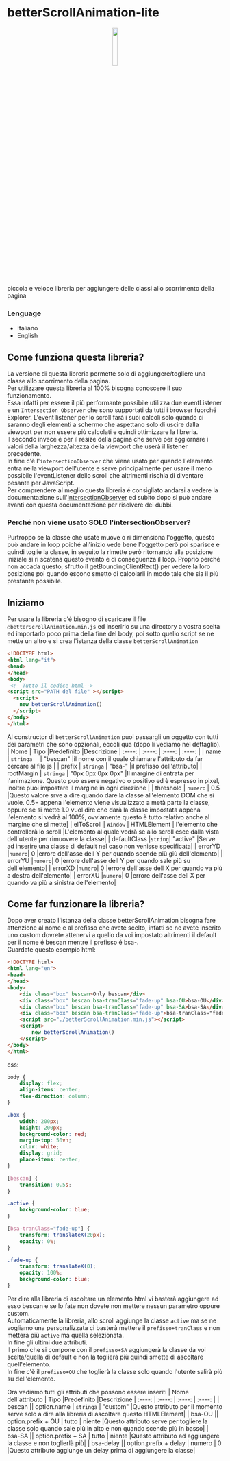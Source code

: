 # betterScrollAnimation-lite

<p align="center">
<img src="https://user-images.githubusercontent.com/59139796/185054324-83f07df2-a49d-476c-acd3-0cdd9ee6d9b1.png" style="width:15%;border-radius: 25px;">
</p>

piccola e veloce libreria per aggiungere delle classi allo scorrimento della pagina
### Lenguage
- Italiano
- English

## Come funziona questa libreria?
La versione di questa libreria permette solo di aggiungere/togliere una classe allo scorrimento della pagina.<br>
Per utilizzare questa libreria al 100% bisogna conoscere il suo funzionamento.<br>
Essa infatti per essere il più performante possibile utilizza due eventListener e un `Intersection Observer` che sono supportati da tutti i browser fuorché Explorer.
L'event listener per lo scroll farà i suoi calcoli solo quando ci saranno degli elementi a schermo che aspettano solo di uscire dalla viewport per non essere più calcolati e quindi ottimizzare la libreria.<br>
Il secondo invece é per il resize della pagina che serve per aggiornare i valori della larghezza/altezza della viewport che userà il listener precedente.<br>
In fine c'è l'`intersectionObserver` che viene usato per quando l'elemento entra nella viewport dell'utente e serve principalmente per usare il meno possibile l'eventListener dello scroll che altrimenti rischia di diventare pesante per JavaScript.<br>
Per comprendere al meglio questa libreria é consigliato andarsi a vedere la documentazione sull'[intersectionObserver](https://developer.mozilla.org/en-US/docs/Web/API/Intersection_Observer_API) ed subito dopo si può andare avanti con questa documentazione per risolvere dei dubbi.<br>
### Perché non viene usato SOLO l'intersectionObserver?
Purtroppo se la classe che usate muove o ri dimensiona l'oggetto, questo può andare in loop poiché all'inizio vede bene l'oggetto però poi sparisce e quindi toglie la classe, in seguito la rimette però ritornando alla posizione iniziale si ri scatena questo evento e di conseguenza il loop.
Proprio perché non accada questo, sfrutto il getBoundingClientRect() per vedere la loro posizione poi quando escono smetto di calcolarli in modo tale che sia il più prestante possibile.
## Iniziamo
Per usare la libreria c'é bisogno di scaricare il file `○betterScrollAnimation.min.js` ed inserirlo su una directory a vostra scelta ed importarlo poco prima della fine del body, poi sotto quello script se ne mette un altro e si crea l'istanza della classe `betterScrollAnimation`
```html
<!DOCTYPE html>
<html lang="it">
<head>
</head>
<body>
 <!--Tutto il codice html-->
<script src="PATH del file" ></script>
  <script>
    new betterScrollAnimation()
  </script>
</body>
</html>
```
Al constructor di `betterScrollAnimation` puoi passargli un oggetto con tutti dei parametri che sono opzionali, eccoli qua (dopo li vediamo nel dettaglio).
| Nome      | Tipo |Predefinito     |Descrizione
| :----:        |    :----:   |          :----: |         :----: |
| name      | `stringa  `     | "bescan"   |il nome con il quale chiamare l'attributo da far cercare al file js |
| prefix   | `stringa`        | "bsa-"      |il prefisso dell'attributo|
| rootMargin   | `stringa`        | "0px 0px 0px 0px"      |Il margine di entrata per l'animazione. Questo può essere negativo o positivo ed è espresso in pixel, inoltre puoi impostare il margine in ogni direzione |
| threshold   | `numero`        | 0.5      |Questo valore srve a dire quando dare la classe all'elemento DOM che si vuole. 0.5= appena l'elemento viene visualizzato a metà parte la classe, oppure se si mette 1.0 vuol dire che darà la classe impostata appena l'elemento si vedrà al 100%, ovviamente questo è tutto relativo anche al margine che si mette|
| elToScroll   | `Window` | HTMLElement       | l'elemento che controllerà lo scroll      |L'elemento al quale vedrà se allo scroll esce dalla vista dell'utente per rimuovere la classe|
| defaultClass |`string`| "active"      |Serve ad inserire una classe di default nel caso non venisse specificata|
| errorYD |`numero`| 0      |errore dell'asse dell Y per quando scende più giù dell'elemento|
| errorYU |`numero`| 0      |errore dell'asse dell Y per quando sale più su dell'elemento|
| errorXD |`numero`| 0      |errore dell'asse dell X per quando va più a destra dell'elemento|
| errorXU |`numero`| 0      |errore dell'asse dell X per quando va più a sinistra dell'elemento|


## Come far funzionare la libreria?
Dopo aver creato l'istanza della classe betterScrollAnimation bisogna fare attenzione al nome e al prefisso che avete scelto, infatti se ne avete inserito uno custom dovrete attenervi a quello da voi impostato altrimenti il default per il nome é bescan mentre il prefisso é bsa-.<br>
Guardate questo esempio
html:
```html
<!DOCTYPE html>
<html lang="en">
<head>
</head>
<body>
    <div class="box" bescan>Only bescan</div>
    <div class="box" bescan bsa-tranClass="fade-up" bsa-OU>bsa-OU</div>
    <div class="box" bescan bsa-tranClass="fade-up" bsa-SA>bsa-SA</div>
    <div class="box" bescan bsa-tranClass="fade-up">bsa-tranClass="fade-up"</div>
    <script src="./betterScrollAnimation.min.js"></script>
    <script>
        new betterScrollAnimation()
    </script>
</body>
</html>
```
css:
```css
body {
    display: flex;
    align-items: center;
    flex-direction: column;
}

.box {
    width: 200px;
    height: 200px;
    background-color: red;
    margin-top: 50vh;
    color: white;
    display: grid;
    place-items: center;
}

[bescan] {
    transition: 0.5s;
}

.active {
    background-color: blue;
}

[bsa-tranClass="fade-up"] {
    transform: translateX(20px);
    opacity: 0%;
}

.fade-up {
    transform: translateX(0);
    opacity: 100%;
    background-color: blue;
}
```
Per dire alla libreria di ascoltare un elemento html vi basterà aggiungere ad esso bescan e se lo fate non dovete non mettere nessun parametro oppure custom.<br>
Automaticamente la libreria, allo scroll aggiunge la classe `active` ma se ne vogliamo una personalizzata ci basterà mettere il `prefisso+tranClass` e non metterà più `active` ma quella selezionata.<br>
In fine gli ultimi due attributi.<br>
Il primo che si compone con il `prefisso+SA` aggiungerà la classe da voi scelta/quella di default e non la toglierà più quindi smette di ascoltare quell'elemento.<br>
In fine c'è il `prefisso+OU` che toglierà la classe solo quando l'utente salirà più su dell'elemento.<br>

Ora vediamo tutti gli attributi che possono essere inseriti
| Nome dell'attributo      | Tipo |Predefinito     |Descrizione
| :----:        |    :----:   |          :----: |         :----: |
| bescan \|\| option.name      | `stringa`     | "custom"   |Questo attributo per il momento serve solo a dire alla libreria di ascoltare questo HTMLElement|
| bsa-OU \|\| option.prefix + OU     | tutto     | niente   |Questo attributo serve per togliere la classe solo quando sale più in alto e non quando scende più in basso|
| bsa-SA \|\| option.prefix + SA     | tutto     | niente   |Questo attributo ad aggiungere la classe e non toglierlà più|
| bsa-delay \|\| option.prefix + delay     | numero     | 0   |Questo attributo aggiunge un delay prima di aggiungere la classe|
